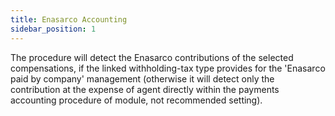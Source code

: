 ```yaml
---
title: Enasarco Accounting
sidebar_position: 1
---
```


The procedure will detect the Enasarco contributions of the selected compensations, if the linked withholding-tax type provides for the 'Enasarco paid by company' management (otherwise it will detect only the contribution at the expense of agent directly within the payments accounting procedure of module, not recommended setting).






